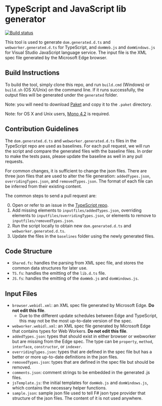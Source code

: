 # TypeScript and JavaScript lib generator

[![Build status](https://ci.appveyor.com/api/projects/status/8oj3j7u6nvag1xvu/branch/master?svg=true)](https://ci.appveyor.com/project/zhengbli/tsjs-lib-generator/branch/master)

This tool is used to generate `dom.generated.d.ts` and `webworker.generated.d.ts` for TypeScript, and `domWeb.js` and `domWindows.js` for Visual Studio JavaScript language service.
The input file is the XML spec file generated by the Microsoft Edge browser.

## Build Instructions

To build the tool, simply clone this repo, and run `build.cmd` (Windows) or `build.sh` (OS X/Unix) on the command line.
If it runs successfully, the output files will be generated under the `generated` folder.

Note: you will need to download [Paket](https://github.com/fsprojects/Paket/releases) and copy it to the `.paket` directory.

Note: for OS X and Unix users, [Mono 4.2](http://www.mono-project.com/download/alpha/) is required.

## Contribution Guidelines

The `dom.generated.d.ts` and `webworker.generated.d.ts` files in the TypeScript repo are used as baselines.
For each pull request, we will run the script and compare the generated files with the baseline files.
In order to make the tests pass, please update the baseline as well in any pull requests.

For common changes, it is sufficient to change the json files.
There are three json files that are used to alter the file generation: `addedTypes.json`, `overridingTypes.json`, and `removedTypes.json`.
The format of each file can be inferred from their existing content.

The common steps to send a pull request are:

0. Open or refer to an issue in the [TypeScript repo](https://github.com/Microsoft/TypeScript).
1. Add missing elements to `inputfiles/addedTypes.json`, overriding elements to `inputfiles/overridingTypes.json`, or elements to remove to `inputfiles/removedTypes.json`.
2. Run the script locally to obtain new `dom.generated.d.ts` and `webworker.generated.d.ts`.
3. Update the files in the `baselines` folder using the newly generated files.

## Code Structure

- `Shared.fs`: handles the parsing from XML spec file, and stores the common data structures for later use.
- `TS.fs`: handles the emitting of the `lib.d.ts` file.
- `JS.fs`: handles the emitting of the `domWeb.js` and `domWindows.js`.

## Input Files

- `browser.webidl.xml`: an XML spec file generated by Microsoft Edge. **Do not edit this file**.
    - Due to the different update schedules between Edge and TypeScript, this may not be the most up-to-date version of the spec.
- `webworker.webidl.xml`: an XML spec file generated by Microsoft Edge that contains types for Web Workers. **Do not edit this file**.
- `addedTypes.json`: types that should exist in either browser or webworker but are missing from the Edge spec. The type can be `property`, `method`, `interface`, `constructor`, or `indexer`.
- `overridingTypes.json`: types that are defined in the spec file but has a better or more up-to-date definitions in the json files.
- `removedTypes.json`: types that are defined in the spec file but should be removed.
- `comments.json`: comment strings to be embedded in the generated .js files.
- `jsTemplate.js`: the initial templates for `domWeb.js` and `domWindows.js`, which contains the necessary helper functions.
- `sample.json`: sample json file used to tell F# json type provider that structure of the json files. The content of it is not used anywhere.
